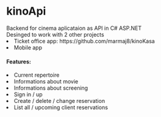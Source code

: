# kinoApi

<div>Backend for cinema aplicataion as API in C# ASP.NET</div>
<div>
<tl>
Desinged to work with 2 other projects
<li>Ticket office app: https://github.com/marmaj8/kinoKasa</li>
<li>Mobile app</li>
</tl>
</dvi>
<div>
<tl> <h4>Features:</h4>
<li>Current repertoire</li>
<li>Informations about movie</li>
<li>Informations about screening</li>
<li>Sign in / up</li>
<li>Create / delete / change reservation</li>
<li>List all / upcoming client reservations</li>
</tl>
</dvi>
